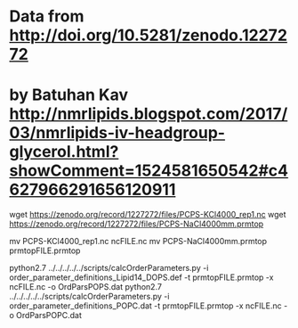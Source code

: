 # Data from http://doi.org/10.5281/zenodo.1227272
# by Batuhan Kav http://nmrlipids.blogspot.com/2017/03/nmrlipids-iv-headgroup-glycerol.html?showComment=1524581650542#c4627966291656120911

wget https://zenodo.org/record/1227272/files/PCPS-KCl4000_rep1.nc
wget https://zenodo.org/record/1227272/files/PCPS-NaCl4000mm.prmtop

mv PCPS-KCl4000_rep1.nc ncFILE.nc
mv PCPS-NaCl4000mm.prmtop prmtopFILE.prmtop

python2.7 ../../../../../scripts/calcOrderParameters.py -i order_parameter_definitions_Lipid14_DOPS.def -t prmtopFILE.prmtop -x ncFILE.nc  -o OrdParsPOPS.dat
python2.7 ../../../../../scripts/calcOrderParameters.py -i order_parameter_definitions_POPC.dat -t prmtopFILE.prmtop -x ncFILE.nc  -o OrdParsPOPC.dat
